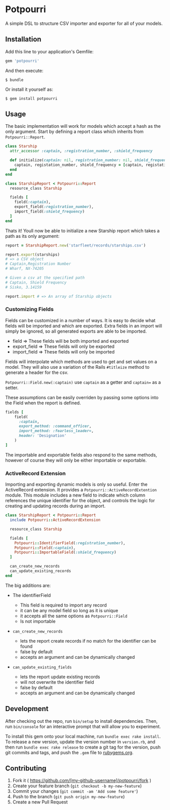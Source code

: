# Potpourri
A simple DSL to structure CSV importer and exporter for all of your models.

## Installation

Add this line to your application's Gemfile:

```ruby
gem 'potpourri'
```

And then execute:

    $ bundle

Or install it yourself as:

    $ gem install potpourri

## Usage

The basic implementation will work for models which accept a hash as the only argument. Start by defining a report class which inherits from `Potpourri::Report`.

```ruby
class Starship
  attr_accessor :captain, :registration_number, :shield_frequency

  def initialize(captain: nil, registration_number: nil, shield_frequency: nil)
    captain, registation_number, shield_frequency = [captain, registation_number, shield_frequency]
  end
end

class StarshipReport < Potpourri::Report
  resource_class Starship

  fields [
    field(:captain),
    export_field(:registration_number),
    import_field(:shield_frequency)
  ]
end
```

Thats it! Youll now be able to initialize a new Starship report which takes a path as its only argument:

```ruby
report = StarshipReport.new('starfleet/records/starships.csv')

report.export(starships)
# => a CSV object
# Captain,Registration Number
# Wharf, NX-74205

# Given a csv at the specified path
# Captain, Shield Frequency
# Sisko, 3.14159

report.import # => An array of Starship objects
```

### Customizing Fields

Fields can be customized in a number of ways. It is easy to decide what fields will be imported and which are
exported. Extra fields in an import will simply be ignored, so all generated exports are able to be imported.

- field        => These fields will be both imported and exported
- export_field => These fields will only be exported
- import_field => These fields will only be imported

Fields will interpolate which methods are used to get and set values on a model. They will also use a
variation of the Rails `#titleize` method to generate a header for the csv.

`Potpourri::Field.new(:captain)` use `captain` as a getter and `captain=` as a setter.

These assumptions can be easily overriden by passing some options into the Field when the report is defined.

```ruby
fields [
    field(
      :captain,
      export_method: :command_officer,
      import_method: :fearless_leader=,
      header: 'Designation'
    )
]

```
The importable and exportable fields also respond to the same methods, however of course they will only be either importable or exportable.

### ActiveRecord Extension

Importing and exporting dynamic models is only so useful. Enter the ActiveRecord extension. It provides a
`Potpourri::ActiveRecordExtention` module. This module includes a new field to indicate which column references
the unique identifier for the object, and controls the logic for creating and updating records during an
import.

```ruby
class StarshipReport < Potpourri::Report
  include Potpourri::ActiveRecordExtension

  resource_class Starship

  fields [
    Potpourri::IdentifierField(:registration_number),
    Potpourri::Field(:captain),
    Potpourri::ImportableField(:shield_frequency)
  ]

  can_create_new_records
  can_update_existing_records
end
```

The big additions are:
- The identifierField
  - This field is required to import any record
  - it can be any model field so long as it is unique
  - it accepts all the same options as `Potpourri::Field`
  - Is not importable

- `can_create_new_records`
  - lets the report create records if no match for the identifier can be found
  - false by default
  - accepts an argument and can be dynamically changed

- `can_update_existing_fields`
  - lets the report update existing records
  - will not overwrite the identifier field
  - false by default
  - accepts an argument and can be dynamically changed

## Development

After checking out the repo, run `bin/setup` to install dependencies. Then, run `bin/console` for an interactive prompt that will allow you to experiment.

To install this gem onto your local machine, run `bundle exec rake install`. To release a new version, update the version number in `version.rb`, and then run `bundle exec rake release` to create a git tag for the version, push git commits and tags, and push the `.gem` file to [rubygems.org](https://rubygems.org).

## Contributing

1. Fork it ( https://github.com/[my-github-username]/potpourri/fork )
2. Create your feature branch (`git checkout -b my-new-feature`)
3. Commit your changes (`git commit -am 'Add some feature'`)
4. Push to the branch (`git push origin my-new-feature`)
5. Create a new Pull Request
